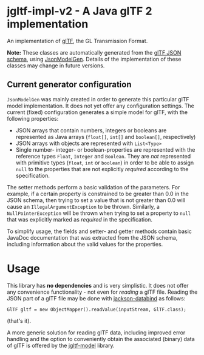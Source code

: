 # jgltf-impl-v2 - A Java glTF 2 implementation

An implementation of [glTF](https://github.com/KhronosGroup/glTF/),
the GL Transmission Format.

**Note:** These classes are automatically generated from the 
[glTF JSON schema](https://github.com/KhronosGroup/glTF/tree/master/specification/schema), 
using [JsonModelGen](https://github.com/javagl/JsonModelGen). Details of the 
implementation of these classes may change in future versions.

## Current generator configuration

`JsonModelGen` was mainly created in order to generate this particular 
glTF model implementation. It does not yet offer any configuration
settings. The current (fixed) configuration generates a simple model 
for glTF, with the following properties:

* JSON arrays that contain numbers, integers or booleans are represented 
  as Java arrays (`float[]`, `int[]` and `boolean[]`, respectively)
* JSON arrays with objects are represented with `List<Type>`
* Single number- integer- or boolean-properties are represented with
  the reference types `Float`, `Integer` and `Boolean`. They are *not*
  represented with primitive types (`float`, `int` or `boolean`) in
  order to be able to assign `null` to the properties that are not
  explicitly *required* according to the specification. 

The setter methods perform a basic validation of the parameters. 
For example, if a certain property is constrained to be greater
than 0.0 in the JSON schema, then trying to set a value that is not
greater than 0.0 will cause an `IllegalArgumentException` to be
thrown. Similarly, a `NullPointerException` will be thrown when
trying to set a property to `null` that was explicitly marked
as *required* in the specification.

To simplify usage, the fields and setter- and getter methods contain basic 
JavaDoc documentation that was extracted from the JSON schema, including 
information about the valid values for the properties.

# Usage 
    
This library has **no dependencies** and is very simplistic. It does not 
offer any convenience functionality - not even for *reading* a glTF file. 
Reading the JSON part of a glTF file may be done with 
[jackson-databind](https://github.com/FasterXML/jackson-databind)
as follows:

`GlTF gltf = new ObjectMapper().readValue(inputStream, GlTF.class);`

(that's it). 

A more generic solution for reading glTF data, including improved 
error handling and the option to conveniently obtain the associated
(binary) data of glTF is offered by the 
[jgltf-model](https://github.com/javagl/JglTF/tree/master/jgltf-model) library.


 